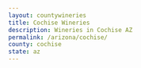 ```yaml
---
layout: countywineries
title: Cochise Wineries
description: Wineries in Cochise AZ
permalink: /arizona/cochise/
county: cochise
state: az
---
```

